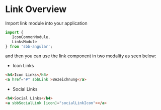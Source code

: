 # Link Overview

Import link module into your application

```ts
import {
   IconCommonModule,
   LinksModule
} from 'sbb-angular';
```

and then you can use the link component in two modality as seen below:

* Icon Links

```html
<h4>Icon Links</h4>
<a href="#" sbbLink >Bezeichnung</a>
```

* Social Links

```html
<h4>Social Links</h4>
<a sbbSocialLink [icon]="socialLinkIcon"></a>
```